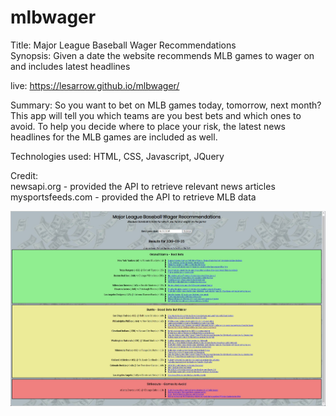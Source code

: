 # mlbwager
Title: Major League Baseball Wager Recommendations<br>
Synopsis: Given a date the website recommends MLB games to wager on and includes latest headlines

live: https://lesarrow.github.io/mlbwager/

Summary: So you want to bet on MLB games today, tomorrow, next month? This app will tell you which teams are you best bets and which ones to avoid. To help you decide where to place your risk, the latest news headlines for the MLB games are included as well.

Technologies used: HTML, CSS, Javascript, JQuery

Credit:<br>newsapi.org - provided the API to retrieve relevant news articles<br>mysportsfeeds.com - provided the API to retrieve MLB data

![screenshot](https://github.com/lesarrow/mlbwager/blob/master/screenshot_mlbwager.jpg)
